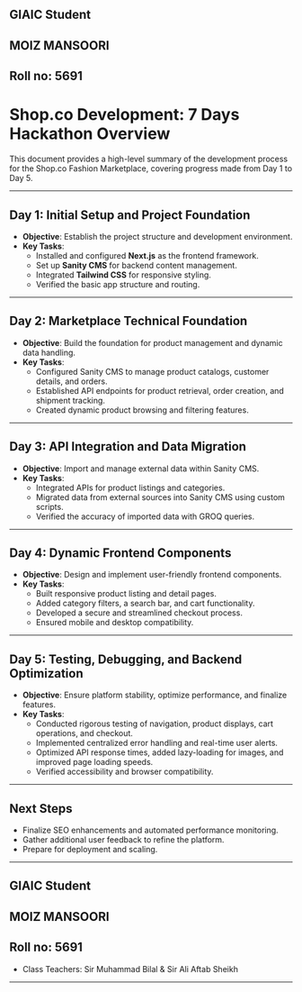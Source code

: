 ## GIAIC Student
## MOIZ MANSOORI
## Roll no: 5691
# **Shop.co Development: 7 Days Hackathon Overview**

This document provides a high-level summary of the development process for the Shop.co Fashion Marketplace, covering progress made from Day 1 to Day 5.  

---

## **Day 1: Initial Setup and Project Foundation**  
- **Objective**: Establish the project structure and development environment.  
- **Key Tasks**:  
  - Installed and configured **Next.js** as the frontend framework.  
  - Set up **Sanity CMS** for backend content management.  
  - Integrated **Tailwind CSS** for responsive styling.  
  - Verified the basic app structure and routing.  

---

## **Day 2: Marketplace Technical Foundation**  
- **Objective**: Build the foundation for product management and dynamic data handling.  
- **Key Tasks**:  
  - Configured Sanity CMS to manage product catalogs, customer details, and orders.  
  - Established API endpoints for product retrieval, order creation, and shipment tracking.  
  - Created dynamic product browsing and filtering features.  

---

## **Day 3: API Integration and Data Migration**  
- **Objective**: Import and manage external data within Sanity CMS.  
- **Key Tasks**:  
  - Integrated APIs for product listings and categories.  
  - Migrated data from external sources into Sanity CMS using custom scripts.  
  - Verified the accuracy of imported data with GROQ queries.  

---

## **Day 4: Dynamic Frontend Components**  
- **Objective**: Design and implement user-friendly frontend components.  
- **Key Tasks**:  
  - Built responsive product listing and detail pages.  
  - Added category filters, a search bar, and cart functionality.  
  - Developed a secure and streamlined checkout process.  
  - Ensured mobile and desktop compatibility.  

---

## **Day 5: Testing, Debugging, and Backend Optimization**  
- **Objective**: Ensure platform stability, optimize performance, and finalize features.  
- **Key Tasks**:  
  - Conducted rigorous testing of navigation, product displays, cart operations, and checkout.  
  - Implemented centralized error handling and real-time user alerts.  
  - Optimized API response times, added lazy-loading for images, and improved page loading speeds.  
  - Verified accessibility and browser compatibility.  

---

## **Next Steps**  
- Finalize SEO enhancements and automated performance monitoring.  
- Gather additional user feedback to refine the platform.  
- Prepare for deployment and scaling.  

---

## GIAIC Student
## MOIZ MANSOORI
## Roll no: 5691
- Class Teachers: Sir Muhammad Bilal & Sir Ali Aftab Sheikh  

---
